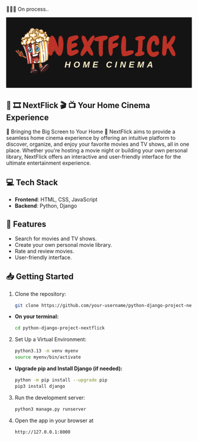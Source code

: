 👩🏽‍💻 On process..

![NextFlick Logo](https://github.com/Ploynpk/python-django-js-project-nextflick/blob/39692285d728cb4ccff9a27b824228080514d96e/static/assests/nextflick-logo.png)

## 🎥 🎞️ **NextFlick** 🎬 📺 Your Home Cinema Experience

🍿 Bringing the Big Screen to Your Home 🍿
NextFlick aims to provide a seamless home cinema experience by offering an intuitive platform to discover, organize, and enjoy your favorite movies and TV shows, all in one place. Whether you're hosting a movie night or building your own personal library, NextFlick offers an interactive and user-friendly interface for the ultimate entertainment experience.

## 💻 Tech Stack

- **Frontend**: HTML, CSS, JavaScript  
- **Backend**: Python, Django  


## 🚀 Features
- Search for movies and TV shows.
- Create your own personal movie library.
- Rate and review movies.
- User-friendly interface.


## 📥 Getting Started

1. Clone the repository:
    ```bash
    git clone https://github.com/your-username/python-django-project-nextflick.git
    ```
- **On your terminal:**
     ```bash
     cd python-django-project-nextflick
     ```
     
2. Set Up a Virtual Environment:
    ```bash
    python3.13 -m venv myenv
    source myenv/bin/activate
    ```

- **Upgrade pip and Install Django (if needed):**
    ```bash
    python -m pip install --upgrade pip
    pip3 install django
    ```

3. Run the development server:
    ```bash
    python3 manage.py runserver
    ```

4. Open the app in your browser at
     ```bash
     http://127.0.0.1:8000
     ```

